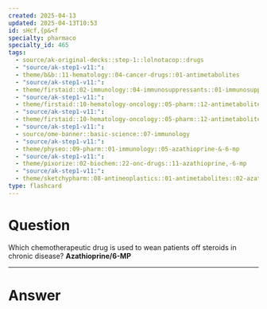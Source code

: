 ```yaml
---
created: 2025-04-13
updated: 2025-04-13T10:53
id: sHcf,{p&<f
specialty: pharmaco
specialty_id: 465
tags:
  - source/ak-original-decks::step-1::lolnotacop::drugs
  - "source/ak-step1-v11:": 
  - theme/b&b::11-hematology::04-cancer-drugs::01-antimetabolites
  - "source/ak-step1-v11:": 
  - theme/firstaid::02-immunology::04-immunosuppressants::01-immunosuppressants::azathioprine
  - "source/ak-step1-v11:": 
  - theme/firstaid::10-hematology-oncology::05-pharm::12-antimetabolites
  - "source/ak-step1-v11:": 
  - theme/firstaid::10-hematology-oncology::05-pharm::12-antimetabolites::purine-synthesis-inhibitors::azathioprine
  - "source/ak-step1-v11:": 
  - source/ome-banner::basic-science::07-immunology
  - "source/ak-step1-v11:": 
  - theme/physeo::09-pharm::01-immunology::05-azathioprine-&-6-mp
  - "source/ak-step1-v11:": 
  - theme/pixorize::02-biochem::22-onc-drugs::11-azathioprine,-6-mp
  - "source/ak-step1-v11:": 
  - theme/sketchypharm::08-antineoplastics::01-antimetabolites::02-azathioprine,-6-mercaptopurine,-mycophenolate-mofetil"
type: flashcard
---
```


# Question
Which chemotherapeutic drug is used to wean patients off steroids in chronic disease?   **Azathioprine/6-MP**

---

# Answer
